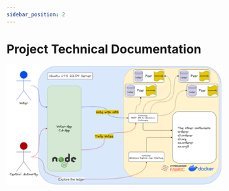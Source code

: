 ```yaml
---
sidebar_position: 2
---
```


# Project Technical Documentation

![Alt text](../static/img/project-technical-documentation/Architecture.png)